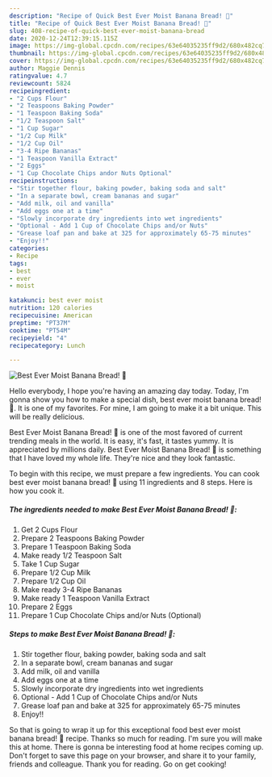 ```yaml
---
description: "Recipe of Quick Best Ever Moist Banana Bread! 🍌"
title: "Recipe of Quick Best Ever Moist Banana Bread! 🍌"
slug: 408-recipe-of-quick-best-ever-moist-banana-bread
date: 2020-12-24T12:39:15.115Z
image: https://img-global.cpcdn.com/recipes/63e64035235ff9d2/680x482cq70/best-ever-moist-banana-bread-🍌-recipe-main-photo.jpg
thumbnail: https://img-global.cpcdn.com/recipes/63e64035235ff9d2/680x482cq70/best-ever-moist-banana-bread-🍌-recipe-main-photo.jpg
cover: https://img-global.cpcdn.com/recipes/63e64035235ff9d2/680x482cq70/best-ever-moist-banana-bread-🍌-recipe-main-photo.jpg
author: Maggie Dennis
ratingvalue: 4.7
reviewcount: 5824
recipeingredient:
- "2 Cups Flour"
- "2 Teaspoons Baking Powder"
- "1 Teaspoon Baking Soda"
- "1/2 Teaspoon Salt"
- "1 Cup Sugar"
- "1/2 Cup Milk"
- "1/2 Cup Oil"
- "3-4 Ripe Bananas"
- "1 Teaspoon Vanilla Extract"
- "2 Eggs"
- "1 Cup Chocolate Chips andor Nuts Optional"
recipeinstructions:
- "Stir together flour, baking powder, baking soda and salt"
- "In a separate bowl, cream bananas and sugar"
- "Add milk, oil and vanilla"
- "Add eggs one at a time"
- "Slowly incorporate dry ingredients into wet ingredients"
- "Optional - Add 1 Cup of Chocolate Chips and/or Nuts"
- "Grease loaf pan and bake at 325 for approximately 65-75 minutes"
- "Enjoy!!"
categories:
- Recipe
tags:
- best
- ever
- moist

katakunci: best ever moist 
nutrition: 120 calories
recipecuisine: American
preptime: "PT37M"
cooktime: "PT54M"
recipeyield: "4"
recipecategory: Lunch

---
```



![Best Ever Moist Banana Bread! 🍌](https://img-global.cpcdn.com/recipes/63e64035235ff9d2/680x482cq70/best-ever-moist-banana-bread-🍌-recipe-main-photo.jpg)

Hello everybody, I hope you're having an amazing day today. Today, I'm gonna show you how to make a special dish, best ever moist banana bread! 🍌. It is one of my favorites. For mine, I am going to make it a bit unique. This will be really delicious.

Best Ever Moist Banana Bread! 🍌 is one of the most favored of current trending meals in the world. It is easy, it's fast, it tastes yummy. It is appreciated by millions daily. Best Ever Moist Banana Bread! 🍌 is something that I have loved my whole life. They're nice and they look fantastic.




To begin with this recipe, we must prepare a few ingredients. You can cook best ever moist banana bread! 🍌 using 11 ingredients and 8 steps. Here is how you cook it.

<!--inarticleads1-->

##### The ingredients needed to make Best Ever Moist Banana Bread! 🍌:

1. Get 2 Cups Flour
1. Prepare 2 Teaspoons Baking Powder
1. Prepare 1 Teaspoon Baking Soda
1. Make ready 1/2 Teaspoon Salt
1. Take 1 Cup Sugar
1. Prepare 1/2 Cup Milk
1. Prepare 1/2 Cup Oil
1. Make ready 3-4 Ripe Bananas
1. Make ready 1 Teaspoon Vanilla Extract
1. Prepare 2 Eggs
1. Prepare 1 Cup Chocolate Chips and/or Nuts (Optional)




<!--inarticleads2-->

##### Steps to make Best Ever Moist Banana Bread! 🍌:

1. Stir together flour, baking powder, baking soda and salt
1. In a separate bowl, cream bananas and sugar
1. Add milk, oil and vanilla
1. Add eggs one at a time
1. Slowly incorporate dry ingredients into wet ingredients
1. Optional - Add 1 Cup of Chocolate Chips and/or Nuts
1. Grease loaf pan and bake at 325 for approximately 65-75 minutes
1. Enjoy!!




So that is going to wrap it up for this exceptional food best ever moist banana bread! 🍌 recipe. Thanks so much for reading. I'm sure you will make this at home. There is gonna be interesting food at home recipes coming up. Don't forget to save this page on your browser, and share it to your family, friends and colleague. Thank you for reading. Go on get cooking!
